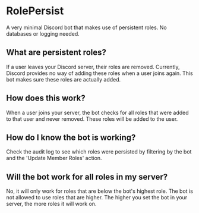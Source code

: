 # RolePersist
A very minimal Discord bot that makes use of persistent roles.
No databases or logging needed.

## What are persistent roles?
If a user leaves your Discord server, their roles are removed.
Currently, Discord provides no way of adding these roles when a user joins again.
This bot makes sure these roles are actually added.

## How does this work?
When a user joins your server, the bot checks for all roles that were added to that user and never removed.
These roles will be added to the user.

## How do I know the bot is working?
Check the audit log to see which roles were persisted by filtering by the bot and the 'Update Member Roles' action.

## Will the bot work for all roles in my server?
No, it will only work for roles that are below the bot's highest role.
The bot is not allowed to use roles that are higher.
The higher you set the bot in your server, the more roles it will work on.
